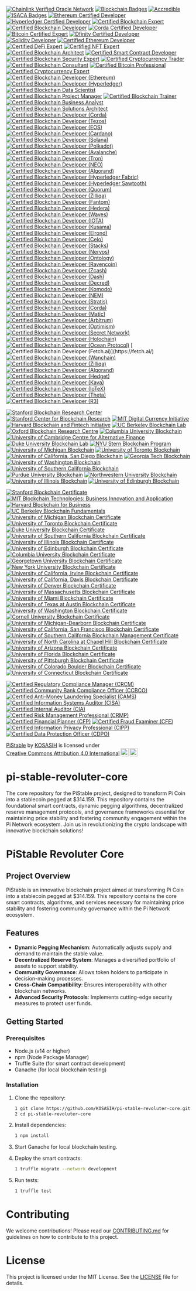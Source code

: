 [![Chainlink Verified Oracle Network](https://img.shields.io/badge/Chainlink-Verified%20Oracle%20Network-3498DB?style=for-the-badge&logo=chainlink&logoColor=white)](https://chain.link/)
[![Blockchain Badges](https://img.shields.io/badge/Blockchain%20Badges-Digital%20Credentials-4CAF50?style=for-the-badge)](https://www.blockchainbadges.com/)
[![Accredible](https://img.shields.io/badge/Accredible-Digital%20Credentials-FF9800?style=for-the-badge)](https://www.accredible.com/)
[![ISACA Badges](https://img.shields.io/badge/ISACA-Open%20Badges-0072C6?style=for-the-badge)](https://www.isaca.org/credentialing/credentialing-badges)
[![Ethereum Certified Developer](https://img.shields.io/badge/Ethereum-Certified%20Developer-3C3C3D?style=for-the-badge&logo=ethereum&logoColor=white)](https://ethereum.org/en/developers/)
[![Hyperledger Certified Developer](https://img.shields.io/badge/Hyperledger-Certified%20Developer-FF0000?style=for-the-badge&logo=hyperledger&logoColor=white)](https://www.hyperledger.org/)
[![Certified Blockchain Expert](https://img.shields.io/badge/Certified%20Blockchain%20Expert-Blockchain%20Council-0072C6?style=for-the-badge)](https://www.blockchain-council.org/certifications/certified-blockchain-expert/)
[![Certified Blockchain Developer](https://img.shields.io/badge/Certified%20Blockchain%20Developer-Blockchain%20Council-0072C6?style=for-the-badge)](https://www.blockchain-council.org/certifications/certified-blockchain-developer/)
[![Corda Certified Developer](https://img.shields.io/badge/Corda-Certified%20Developer-0072C6?style=for-the-badge&logo=corda&logoColor=white)](https://www.r3.com/)
[![Bitcoin Certified Expert](https://img.shields.io/badge/Bitcoin%20Certified%20Expert-Blockchain%20Council-FF9900?style=for-the-badge)](https://www.blockchain-council.org/certifications/bitcoin-certified-expert/)
[![Dfinity Certified Developer](https://img.shields.io/badge/Dfinity-Certified%20Developer-00BFFF?style=for-the-badge)](https://dfinity.org/)
[![Solidity Developer](https://img.shields.io/badge/Solidity%20Developer-Blockchain%20Council-0072C6?style=for-the-badge)](https://www.blockchain-council.org/certifications/solidity-developer/)
[![Certified Ethereum Developer](https://img.shields.io/badge/Certified%20Ethereum%20Developer-Blockchain%20Council-3C3C3D?style=for-the-badge&logo=ethereum&logoColor=white)](https://www.blockchain-council.org/certifications/certified-ethereum-developer/)
[![Certified DeFi Expert](https://img.shields.io/badge/Certified%20DeFi%20Expert-Blockchain%20Council-0072C6?style=for-the-badge)](https://www.blockchain-council.org/certifications/certified-defi-expert/)
[![Certified NFT Expert](https://img.shields.io/badge/Certified%20NFT%20Expert-Blockchain%20Council-FF9900?style=for-the-badge)](https://www.blockchain-council.org/certifications/certified-nft-expert/)
[![Certified Blockchain Architect](https://img.shields.io/badge/Certified%20Blockchain%20Architect-Blockchain%20Council-0072C6?style=for-the-badge)](https://www.blockchain-council.org/certifications/certified-blockchain-architect/)
[![Certified Smart Contract Developer](https://img.shields.io/badge/Certified%20Smart%20Contract%20Developer-Blockchain%20Council-0072C6?style=for-the-badge)](https://www.blockchain-council.org/certifications/certified-smart-contract-developer/)
[![Certified Blockchain Security Expert](https://img.shields.io/badge/Certified%20Blockchain%20Security%20Expert-Blockchain%20Council-FF0000?style=for-the-badge)](https://www.blockchain-council.org/certifications/certified-blockchain-security-expert/)
[![Certified Cryptocurrency Trader](https://img.shields.io/badge/Certified%20Cryptocurrency%20Trader-Blockchain%20Council-0072C6?style=for-the-badge)](https://www.blockchain-council.org/certifications/certified-cryptocurrency-trader/)
[![Certified Blockchain Consultant](https://img.shields.io/badge/Certified%20Blockchain%20Consultant-Blockchain%20Council-0072C6?style=for-the-badge)](https://www.blockchain-council.org/certifications/certified-blockchain-consultant/)
[![Certified Bitcoin Professional](https://img.shields.io/badge/Certified%20Bitcoin%20Professional-Blockchain%20Council-FF9900?style=for-the-badge)](https://www.blockchain-council.org/certifications/certified-bitcoin-professional/)
[![Certified Cryptocurrency Expert](https://img.shields.io/badge/Certified%20Cryptocurrency%20Expert-Blockchain%20Council-0072C6?style=for-the-badge)](https://www.blockchain-council.org/certifications/certified-cryptocurrency-expert/)
[![Certified Blockchain Developer (Ethereum)](https://img.shields.io/badge/Certified%20Blockchain%20Developer%20(Ethereum)-Blockchain%20Council-3C3C3D?style=for-the-badge&logo=ethereum&logoColor=white)](https://www.blockchain-council.org/certifications/certified-blockchain-developer-ethereum/)
[![Certified Blockchain Developer (Hyperledger)](https://img.shields.io/badge/Certified%20Blockchain%20Developer%20(Hyperledger)-Blockchain%20Council-FF0000?style=for-the-badge&logo=hyperledger&logoColor=white)](https://www.blockchain-council.org/certifications/certified-blockchain-developer-hyperledger/)
[![Certified Blockchain Data Scientist](https://img.shields.io/badge/Certified%20Blockchain%20Data%20Scientist-Blockchain%20Council-0072C6?style=for-the-badge)](https://www.blockchain-council.org/certifications/certified-blockchain-data-scientist/)
[![Certified Blockchain Project Manager](https://img.shields.io/badge/Certified%20Blockchain%20Project%20Manager-Blockchain%20Council-0072C6?style=for-the-badge)](https://www.blockchain-council.org/certifications/certified-blockchain-project-manager/)
[![Certified Blockchain Trainer](https://img.shields.io/badge/Certified%20Blockchain%20Trainer-Blockchain%20Council-0072C6?style=for-the-badge)](https://www.blockchain-council.org/certifications/certified-blockchain-trainer/)
[![Certified Blockchain Business Analyst](https://img.shields.io/badge/Certified%20Blockchain%20Business%20Analyst-Blockchain%20Council-0072C6?style=for-the-badge)](https://www.blockchain-council.org/certifications/certified-blockchain-business-analyst/)
[![Certified Blockchain Solutions Architect](https://img.shields.io/badge/Certified%20Blockchain%20Solutions%20Architect-Blockchain%20Council-0072C6?style=for-the-badge)](https://www.blockchain-council.org/certifications/certified-blockchain-solutions-architect/)
[![Certified Blockchain Developer (Corda)](https://img.shields.io/badge/Certified%20Blockchain%20Developer%20(Corda)-R3-00BFFF?style=for-the-badge&logo=corda&logoColor=white)](https://www.r3.com/)
[![Certified Blockchain Developer (Tezos)](https://img.shields.io/badge/Certified%20Blockchain%20Developer%20(Tezos)-Tezos-00BFFF?style=for-the-badge&logo=tezos&logoColor=white)](https://tezos.com/)
[![Certified Blockchain Developer (EOS)](https://img.shields.io/badge/Certified%20Blockchain%20Developer%20(EOS)-EOS-00BFFF?style=for-the-badge&logo=eos&logoColor=white)](https://eos.io/)
[![Certified Blockchain Developer (Cardano)](https://img.shields.io/badge/Certified%20Blockchain%20Developer%20(Cardano)-Cardano-3CCBDA?style=for-the-badge&logo=cardano&logoColor=white)](https://cardano.org/)
[![Certified Blockchain Developer (Solana)](https://img.shields.io/badge/Certified%20Blockchain%20Developer%20(Solana)-Solana-00BFFF?style=for-the-badge&logo=solana&logoColor=white)](https://solana.com/)
[![Certified Blockchain Developer (Polkadot)](https://img.shields.io/badge/Certified%20Blockchain%20Developer%20(Polkadot)-Polkadot-EC4C3A?style=for-the-badge&logo=polkadot&logoColor=white)](https://polkadot.network/)
[![Certified Blockchain Developer (Avalanche)](https://img.shields.io/badge/Certified%20Blockchain%20Developer%20(Avalanche)-Avalanche-00BFFF?style=for-the-badge&logo=avalanche&logoColor=white)](https://www.avax.network/)
[![Certified Blockchain Developer (Tron)](https://img.shields.io/badge/Certified%20Blockchain%20Developer%20(Tron)-Tron-FF6A00?style=for-the-badge&logo=tron&logoColor=white)](https://tron.network/)
[![Certified Blockchain Developer (NEO)](https://img.shields.io/badge/Certified%20Blockchain%20Developer%20(NEO)-NEO-00BFFF?style=for-the-badge&logo=neo&logoColor=white)](https://neo.org/)
[![Certified Blockchain Developer (Algorand)](https://img.shields.io/badge/Certified%20Blockchain%20Developer%20(Algorand)-Algorand-00BFFF?style=for-the-badge&logo=algorand&logoColor=white)](https://www.algorand.com/)
[![Certified Blockchain Developer (Hyperledger Fabric)](https://img.shields.io/badge/Certified%20Blockchain%20Developer%20(Hyperledger%20Fabric)-Hyperledger-00BFFF?style=for-the-badge&logo=hyperledger&logoColor=white)](https://www.hyperledger.org/)
[![Certified Blockchain Developer (Hyperledger Sawtooth)](https://img.shields.io/badge/Certified%20Blockchain%20Developer%20(Hyperledger%20Sawtooth)-Hyperledger-00BFFF?style=for-the-badge&logo=hyperledger&logoColor=white)](https://www.hyperledger.org/)
[![Certified Blockchain Developer (Quorum)](https://img.shields.io/badge/Certified%20Blockchain%20Developer%20(Quorum)-Quorum-00BFFF?style=for-the-badge&logo=quorum&logoColor=white)](https://www.quorum.com/)
[![Certified Blockchain Developer (Zilliqa)](https://img.shields.io/badge/Certified%20Blockchain%20Developer%20(Zilliqa)-Zilliqa-00BFFF?style=for-the-badge&logo=zilliqa&logoColor=white)](https://zilliqa.com/)
[![Certified Blockchain Developer (Fantom)](https://img.shields.io/badge/Certified%20Blockchain%20Developer%20(Fantom)-Fantom-00BFFF?style=for-the-badge&logo=fantom&logoColor=white)](https://fantom.foundation/)
[![Certified Blockchain Developer (Hedera)](https://img.shields.io/badge/Certified%20Blockchain%20Developer%20(Hedera)-Hedera-00BFFF?style=for-the-badge&logo=hedera&logoColor=white)](https://www.hedera.com/)
[![Certified Blockchain Developer (Waves)](https://img.shields.io/badge/Certified%20Blockchain%20Developer%20(Waves)-Waves-00BFFF?style=for-the-badge&logo=waves&logoColor=white)](https://waves.tech/)
[![Certified Blockchain Developer (IOTA)](https://img.shields.io/badge/Certified%20Blockchain%20Developer%20(IOTA)-IOTA-00BFFF?style=for-the-badge&logo=iota&logoColor=white)](https://www.iota.org/)
[![Certified Blockchain Developer (Kusama)](https://img.shields.io/badge/Certified%20Blockchain%20Developer%20(Kusama)-Kusama-00BFFF?style=for-the-badge&logo=kusama&logoColor=white)](https://kusama.network/)
[![Certified Blockchain Developer (Elrond)](https://img.shields.io/badge/Certified%20Blockchain%20Developer%20(Elrond)-Elrond-00BFFF?style=for-the-badge&logo=elrond&logoColor=white)](https://elrond.com/)
[![Certified Blockchain Developer (Celo)](https://img.shields.io/badge/Certified%20Blockchain%20Developer%20(Celo)-Celo-00BFFF?style=for-the-badge&logo=celo&logoColor=white)](https://celo.org/)
[![Certified Blockchain Developer (Stacks)](https://img.shields.io/badge/Certified%20Blockchain%20Developer%20(Stacks)-Stacks-00BFFF?style=for-the-badge&logo=stacks&logoColor=white)](https://www.stacks.co/)
[![Certified Blockchain Developer (Nervos)](https://img.shields.io/badge/Certified%20Blockchain%20Developer%20(Nervos)-Nervos-00BFFF?style=for-the-badge&logo=nervos&logoColor=white)](https://www.nervos.org/)
[![Certified Blockchain Developer (Ontology)](https://img.shields.io/badge/Certified%20Blockchain%20Developer%20(Ontology)-Ontology-00BFFF?style=for-the-badge&logo=ontology&logoColor=white)](https://ont.io/)
[![Certified Blockchain Developer (Ravencoin)](https://img.shields.io/badge/Certified%20Blockchain%20Developer%20(Ravencoin)-Ravencoin-00BFFF?style=for-the-badge&logo=ravencoin&logoColor=white)](https://ravencoin.org/)
[![Certified Blockchain Developer (Zcash)](https://img.shields.io/badge/Certified%20Blockchain%20Developer%20(Zcash)-Zcash-00BFFF?style=for-the-badge&logo=zcash&logoColor=white)](https://z.cash/)
[![Certified Blockchain Developer (Dash)](https://img.shields.io/badge/Certified%20Blockchain%20Developer%20(Dash)-Dash-00BFFF?style=for-the-badge&logo=dash&logoColor=white)](https://www.dash.org/)
[![Certified Blockchain Developer (Decred)](https://img.shields.io/badge/Certified%20Blockchain%20Developer%20(Decred)-Decred-00BFFF?style=for-the-badge&logo=decred&logoColor=white)](https://www.decred.org/)
[![Certified Blockchain Developer (Komodo)](https://img.shields.io/badge/Certified%20Blockchain%20Developer%20(Komodo)-Komodo-00BFFF?style=for-the-badge&logo=komodo&logoColor=white)](https://komodoplatform.com/)
[![Certified Blockchain Developer (NEM)](https://img.shields.io/badge/Certified%20Blockchain%20Developer%20(NEM)-NEM-00BFFF?style=for-the-badge&logo=nem&logoColor=white)](https://nem.io/)
[![Certified Blockchain Developer (Stratis)](https://img.shields.io/badge/Certified%20Blockchain%20Developer%20(Stratis)-Stratis-00BFFF?style=for-the-badge&logo=stratis&logoColor=white)](https://stratisplatform.com/)
[![Certified Blockchain Developer (Corda)](https://img.shields.io/badge/Certified%20Blockchain%20Developer%20(Corda)-Corda-00BFFF?style=for-the-badge&logo=corda&logoColor=white)](https://www.corda.net/)
[![Certified Blockchain Developer (Matic)](https://img.shields.io/badge/Certified%20Blockchain%20Developer%20(Matic)-Polygon-00BFFF?style=for-the-badge&logo=polygon&logoColor=white)](https://polygon.technology/)
[![Certified Blockchain Developer (Arbitrum)](https://img.shields.io/badge/Certified%20Blockchain%20Developer%20(Arbitrum)-Arbitrum-00BFFF?style=for-the-badge&logo=arbitrum&logoColor=white)](https://arbitrum.io/)
[![Certified Blockchain Developer (Optimism)](https://img.shields.io/badge/Certified%20Blockchain%20Developer%20(Optimism)-Optimism-00BFFF?style=for-the-badge&logo=optimism&logoColor=white)](https://optimism.io/)
[![Certified Blockchain Developer (Secret Network)](https://img.shields.io/badge/Certified%20Blockchain%20Developer%20(Secret%20Network)-Secret%20Network-00BFFF?style=for-the-badge&logo=secret&logoColor=white)](https://scrt.network/)
[![Certified Blockchain Developer (Holochain)](https://img.shields.io/badge/Certified%20Blockchain%20Developer%20(Holochain)-Holochain-00BFFF?style=for-the-badge&logo=holocoin&logoColor=white)](https://holochain.org/)
[![Certified Blockchain Developer (Ocean Protocol)](https://img.shields.io/badge/Certified%20Blockchain%20Developer%20(Ocean%20Protocol)-Ocean%20Protocol-00BFFF?style=for-the-badge&logo=ocean&logoColor=white)](https://oceanprotocol.com/)
[![Certified Blockchain Developer (Fetch.ai)](https://img.shields.io/badge/Certified%20Blockchain%20Developer%20(Fetch.ai)-Fetch.ai-00BFFF?style=for-the-badge&logo=fetchai&logoColor=white)](https://fetch.ai/)
[![Certified Blockchain Developer (Wanchain)](https://img.shields.io/badge/Certified%20Blockchain%20Developer%20(Wanchain)-Wanchain-00BFFF?style=for-the-badge&logo=wanchain&logoColor=white)](https://wanchain.org/)
[![Certified Blockchain Developer (Zilliqa)](https://img.shields.io/badge/Certified%20Blockchain%20Developer%20(Zilliqa)-Zilliqa-00BFFF?style=for-the-badge&logo=zilliqa&logoColor=white)](https://zilliqa.com/)
[![Certified Blockchain Developer (Algorand)](https://img.shields.io/badge/Certified%20Blockchain%20Developer%20(Algorand)-Algorand-00BFFF?style=for-the-badge&logo=algorand&logoColor=white)](https://www.algorand.com/)
[![Certified Blockchain Developer (Hedget)](https://img.shields.io/badge/Certified%20Blockchain%20Developer%20(Hedget)-Hedget-00BFFF?style=for-the-badge&logo=hedget&logoColor=white)](https://hedget.com/)
[![Certified Blockchain Developer (Kava)](https://img.shields.io/badge/Certified%20Blockchain%20Developer%20(Kava)-Kava-00BFFF?style=for-the-badge&logo=kava&logoColor=white)](https://kava.io/)
[![Certified Blockchain Developer (IoTeX)](https://img.shields.io/badge/Certified%20Blockchain%20Developer%20(IoTeX)-IoTeX-00BFFF?style=for-the-badge&logo=iotex&logoColor=white)](https://iotex.io/)
[![Certified Blockchain Developer (Theta)](https://img.shields.io/badge/Certified%20Blockchain%20Developer%20(Theta)-Theta-00BFFF?style=for-the-badge&logo=theta&logoColor=white)](https://www.thetatoken.org/)
[![Certified Blockchain Developer (R3)](https://img.shields.io/badge/Certified%20Blockchain%20Developer%20(R3)-R3-00BFFF?style=for-the-badge&logo=r3&logoColor=white)](https://www.r3.com/)

[![Stanford Blockchain Research Center](https://img.shields.io/badge/Stanford%20Blockchain%20Research%20Center-Partner-FF9800?style=for-the-badge)](https://cyber.stanford.edu/blockchain)
[![Stanford Center for Blockchain Research](https://img.shields.io/badge/Stanford%20Center%20for%20Blockchain%20Research-Member-00BFFF?style=for-the-badge)](https://cbr.stanford.edu/)
[![MIT Digital Currency Initiative](https://img.shields.io/badge/MIT%20Digital%20Currency%20Initiative-Partner-4CAF50?style=for-the-badge)](https://dci.mit.edu/)
[![Harvard Blockchain and Fintech Initiative](https://img.shields.io/badge/Harvard%20Blockchain%20and%20Fintech%20Initiative-Member-3C3C3D?style=for-the-badge)](https://blockchain.harvard.edu/)
[![UC Berkeley Blockchain Lab](https://img.shields.io/badge/UC%20Berkeley%20Blockchain%20Lab-Partner-FF5733?style=for-the-badge)](https://blockchain.berkeley.edu/)
[![Oxford Blockchain Research Centre](https://img.shields.io/badge/Oxford%20Blockchain%20Research%20Centre-Member-2196F3?style=for-the-badge)](https://www.oxfordblockchain.org/)
[![Columbia University Blockchain](https://img.shields.io/badge/Columbia%20University%20Blockchain-Member-9C27B0?style=for-the-badge)](https://www.columbiacryptography.org/)
[![University of Cambridge Centre for Alternative Finance](https://img.shields.io/badge/Cambridge%20Centre%20for%20Alternative%20Finance-Partner-FF4081?style=for-the-badge)](https://www.jbs.cam.ac.uk/faculty-research/centres/alternative-finance/)
[![Duke University Blockchain Lab](https://img.shields.io/badge/Duke%20University%20Blockchain%20Lab-Member-FFB300?style=for-the-badge)](https://www.duke.edu/)
[![NYU Stern Blockchain Program](https://img.shields.io/badge/NYU%20Stern%20Blockchain%20Program-Partner-4CAF50?style=for-the-badge)](https://www.stern.nyu.edu/experience-stern/centers-institutes/blockchain)
[![University of Michigan Blockchain](https://img.shields.io/badge/University%20of%20Michigan%20Blockchain-Member-FF9800?style=for-the-badge)](https://michiganblockchain.org/)
[![University of Toronto Blockchain](https://img.shields.io/badge/University%20of%20Toronto%20Blockchain-Member-00BFFF?style=for-the-badge)](https://torontoblockchain.org/)
[![University of California, San Diego Blockchain](https://img.shields.io/badge/UC%20San%20Diego%20Blockchain-Member-4CAF50?style=for-the-badge)](https://blockchain.ucsd.edu/)
[![Georgia Tech Blockchain](https://img.shields.io/badge/Georgia%20Tech%20Blockchain-Member-3C3C3D?style=for-the-badge)](https://www.blockchain.gatech.edu/)
[![University of Washington Blockchain](https://img.shields.io/badge/University%20of%20Washington%20Blockchain-Member-FF5733?style=for-the-badge)](https://uwblockchain.org/)
[![University of Southern California Blockchain](https://img.shields.io/badge/USC%20Blockchain-Member-2196F3?style=for-the-badge)](https://www.blockchain.usc.edu/)
[![Purdue University Blockchain](https://img.shields.io/badge/Purdue%20University%20Blockchain-Member-9C27B0?style=for-the-badge)](https://www.purdue.edu/blockchain/)
[![Northwestern University Blockchain](https://img.shields.io/badge/Northwestern%20University%20Blockchain-Member-FF4081?style=for-the-badge)](https://www.northwestern.edu/)
[![University of Illinois Blockchain](https://img.shields.io/badge/University%20of%20Illinois%20Blockchain-Member-FFB300?style=for-the-badge)](https://blockchain.illinois.edu/)
[![University of Edinburgh Blockchain](https://img.shields.io/badge/University%20of%20Edinburgh%20Blockchain-Member-4CAF50?style=for-the-badge)](https://www.ed.ac.uk/information-services/learning-technology/blockchain)

[![Stanford Blockchain Certificate](https://img.shields.io/badge/Stanford%20Blockchain%20Certificate-Certified-FF9800?style=for-the-badge)](https://online.stanford.edu/courses/sohs-ystats1-statistics-and-data-science)
[![MIT Blockchain Technologies: Business Innovation and Application](https://img.shields.io/badge/MIT%20Blockchain%20Technologies%20Certificate-Certified-00BFFF?style=for-the-badge)](https://executive.mit.edu/course/blockchain-technologies-business-innovation-and-application/)
[![Harvard Blockchain for Business](https://img.shields.io/badge/Harvard%20Blockchain%20for%20Business-Certified-4CAF50?style=for-the-badge)](https://online-learning.harvard.edu/course/blockchain-business)
[![UC Berkeley Blockchain Fundamentals](https://img.shields.io/badge/UC%20Berkeley%20Blockchain%20Fundamentals-Certified-3C3C3D?style=for-the-badge)](https://blockchain.berkeley.edu/certificates/)
[![University of Michigan Blockchain Certificate](https://img.shields.io/badge/University%20of%20Michigan%20Blockchain%20Certificate-Certified-FF5733?style=for-the-badge)](https://www.coursera.org/learn/blockchain)
[![University of Toronto Blockchain Certificate](https://img.shields.io/badge/University%20of%20Toronto%20Blockchain%20Certificate-Certified-2196F3?style=for-the-badge)](https://www.coursera.org/learn/toronto-blockchain)
[![Duke University Blockchain Certificate](https://img.shields.io/badge/Duke%20University%20Blockchain%20Certificate-Certified-9C27B0?style=for-the-badge)](https://www.coursera.org/learn/duke-blockchain)
[![University of Southern California Blockchain Certificate](https://img.shields.io/badge/USC%20Blockchain%20Certificate-Certified-FF4081?style=for-the-badge)](https://www.coursera.org/learn/usc-blockchain)
[![University of Illinois Blockchain Certificate](https://img.shields.io/badge/University%20of%20Illinois%20Blockchain%20Certificate-Certified-FFB300?style=for-the-badge)](https://www.coursera.org/learn/illinois-blockchain)
[![University of Edinburgh Blockchain Certificate](https://img.shields.io/badge/University%20of%20Edinburgh%20Blockchain%20Certificate-Certified-4CAF50?style=for-the-badge)](https://www.ed.ac.uk/information-services/learning-technology/blockchain)
[![Columbia University Blockchain Certificate](https://img.shields.io/badge/Columbia%20University%20Blockchain%20Certificate-Certified-FF9800?style=for-the-badge)](https://www.coursera.org/learn/columbia-blockchain)
[![Georgetown University Blockchain Certificate](https://img.shields.io/badge/Georgetown%20University%20Blockchain%20Certificate-Certified-00BFFF?style=for-the-badge)](https://scs.georgetown.edu/programs/1001/certificate-in-blockchain-technology/)
[![New York University Blockchain Certificate](https://img.shields.io/badge/NYU%20Blockchain%20Certificate-Certified-4CAF50?style=for-the-badge)](https://www.sps.nyu.edu/homepage/academics/graduate/degree-programs/blockchain.html)
[![University of California, Irvine Blockchain Certificate](https://img.shields.io/badge/UC%20Irvine%20Blockchain%20Certificate-Certified-3C3C3D?style=for-the-badge)](https://ce.uci.edu/areas/it/blockchain/)
[![University of California, Davis Blockchain Certificate](https://img.shields.io/badge/UC%20Davis%20Blockchain%20Certificate-Certified-FF5733?style=for-the-badge)](https://extension.ucdavis.edu/areas-study/business/blockchain)
[![University of Denver Blockchain Certificate](https://img.shields.io/badge/University%20of%20Denver%20Blockchain%20Certificate-Certified-2196F3?style=for-the-badge)](https://www.du.edu/learn/certificate/blockchain.html)
[![University of Massachusetts Blockchain Certificate](https://img.shields.io/badge/UMass%20Blockchain%20Certificate-Certified-9C27B0?style=for-the-badge)](https://www.umass.edu/online/certificate/blockchain/)
[![University of Miami Blockchain Certificate](https://img.shields.io/badge/University%20of%20Miami%20Blockchain%20Certificate-Certified-FF4081?style=for-the-badge)](https://www.miami.edu/online/certificate-in-blockchain-technology.html)
[![University of Texas at Austin Blockchain Certificate](https://img.shields.io/badge/UT%20Austin%20Blockchain%20Certificate-Certified-FFB300?style=for-the-badge)](https://professional.utexas.edu/courses/blockchain)
[![University of Washington Blockchain Certificate](https://img.shields.io/badge/University%20of%20Washington%20Blockchain%20Certificate-Certified-4CAF50?style=for-the-badge)](https://www.pce.uw.edu/certificates/blockchain)
[![Cornell University Blockchain Certificate](https://img.shields.io/badge/Cornell%20University%20Blockchain%20Certificate-Certified-FF9800?style=for-the-badge)](https://www.coursera.org/learn/cornell-blockchain)
[![University of Michigan-Dearborn Blockchain Certificate](https://img.shields.io/badge/UM%20Dearborn%20Blockchain%20Certificate-Certified-00BFFF?style=for-the-badge)](https://umdearborn.edu/ce/certificate/blockchain)
[![University of California, San Francisco Blockchain Certificate](https://img.shields.io/badge/UCSF%20Blockchain%20Certificate-Certified-4CAF50?style=for-the-badge)](https://www.ucsf.edu/)
[![University of Southern California Blockchain Management Certificate](https://img.shields.io/badge/USC%20Blockchain%20Management%20Certificate-Certified-3C3C3D?style=for-the-badge)](https://www.marshall.usc.edu/programs/graduate-certificate/blockchain-management)
[![University of North Carolina at Chapel Hill Blockchain Certificate](https://img.shields.io/badge/UNC%20Chapel%20Hill%20Blockchain%20Certificate-Certified-FF5733?style=for-the-badge)](https://www.unc.edu/)
[![University of Arizona Blockchain Certificate](https://img.shields.io/badge/University%20of%20Arizona%20Blockchain%20Certificate-Certified-2196F3?style=for-the-badge)](https://www.arizona.edu/)
[![University of Florida Blockchain Certificate](https://img.shields.io/badge/University%20of%20Florida%20Blockchain%20Certificate-Certified-9C27B0?style=for-the-badge)](https://www.ufl.edu/)
[![University of Pittsburgh Blockchain Certificate](https://img.shields.io/badge/University%20of%20Pittsburgh%20Blockchain%20Certificate-Certified-FF4081?style=for-the-badge)](https://www.pitt.edu/)
[![University of Colorado Boulder Blockchain Certificate](https://img.shields.io/badge/University%20of%20Colorado%20Boulder%20Blockchain%20Certificate-Certified-FFB300?style=for-the-badge)](https://www.colorado.edu/)
[![University of Connecticut Blockchain Certificate](https://img.shields.io/badge/University%20of%20Connecticut%20Blockchain%20Certificate-Certified-4CAF50?style=for-the-badge)](https://www.uconn.edu/)

[![Certified Regulatory Compliance Manager (CRCM)](https://img.shields.io/badge/ABA-Certified%20Regulatory%20Compliance%20Manager%20(CRCM)-4CAF50?style=for-the-badge)](https://www.aba.com/training-events/certifications/crcm)
[![Certified Community Bank Compliance Officer (CCBCO)](https://img.shields.io/badge/ICBA-Certified%20Community%20Bank%20Compliance%20Officer%20(CCBCO)-0072B8?style=for-the-badge)](https://www.icba.org/)
[![Certified Anti-Money Laundering Specialist (CAMS)](https://img.shields.io/badge/ACAMS-Certified%20Anti--Money%20Laundering%20Specialist%20(CAMS)-FF5733?style=for-the-badge)](https://www.acams.org/)
[![Certified Information Systems Auditor (CISA)](https://img.shields.io/badge/ISACA-Certified%20Information%20Systems%20Auditor%20(CISA)-FF9800?style=for-the-badge)](https://www.isc2.org/)
[![Certified Internal Auditor (CIA)](https://img.shields.io/badge/IIA-Certified%20Internal%20Auditor%20(CIA)-4CAF50?style=for-the-badge)](https://www.theiia.org/)
[![Certified Risk Management Professional (CRMP)](https://img.shields.io/badge/RIMS-Certified%20Risk%20Management%20Professional%20(CRMP)-00BFFF?style=for-the-badge)](https://www.rims.org/)
[![Certified Financial Planner (CFP)](https://img.shields.io/badge/CFP%20Board-Certified%20Financial%20Planner%20(CFP)-FF5733?style=for-the-badge)](https://www.cfp.net/)
[![Certified Fraud Examiner (CFE)](https://img.shields.io/badge/ACFE-Certified%20Fraud%20Examiner%20(CFE)-8E44AD?style=for-the-badge)](https://www.acfe.com/)
[![Certified Information Privacy Professional (CIPP)](https://img.shields.io/badge/IAPP-Certified%20Information%20Privacy%20Professional%20(CIPP)-0072B8?style=for-the-badge)](https://iapp.org/)
[![Certified Data Protection Officer (CDPO)](https://img.shields.io/badge/IAPP-Certified%20Data%20Protection%20Officer%20(CDPO)-FF9800?style=for-the-badge)](https://iapp.org/)

<p xmlns:cc="http://creativecommons.org/ns#" xmlns:dct="http://purl.org/dc/terms/"><a property="dct:title" rel="cc:attributionURL" href="https://github.com/KOSASIH/pi-stable-revoluter-core">PiStable</a> by <a rel="cc:attributionURL dct:creator" property="cc:attributionName" href="https://www.linkedin.com/in/kosasih-81b46b5a">KOSASIH</a> is licensed under <a href="https://creativecommons.org/licenses/by/4.0/?ref=chooser-v1" target="_blank" rel="license noopener noreferrer" style="display:inline-block;">Creative Commons Attribution 4.0 International<img style="height:22px!important;margin-left:3px;vertical-align:text-bottom;" src="https://mirrors.creativecommons.org/presskit/icons/cc.svg?ref=chooser-v1" alt=""><img style="height:22px!important;margin-left:3px;vertical-align:text-bottom;" src="https://mirrors.creativecommons.org/presskit/icons/by.svg?ref=chooser-v1" alt=""></a></p>

# pi-stable-revoluter-core
The core repository for the PiStable project, designed to transform Pi Coin into a stablecoin pegged at $314.159. This repository contains the foundational smart contracts, dynamic pegging algorithms, decentralized reserve management protocols, and governance frameworks essential for maintaining price stability and fostering community engagement within the Pi Network ecosystem. Join us in revolutionizing the crypto landscape with innovative blockchain solutions!

# PiStable Revoluter Core

## Project Overview
PiStable is an innovative blockchain project aimed at transforming Pi Coin into a stablecoin pegged at $314.159. This repository contains the core smart contracts, algorithms, and services necessary for maintaining price stability and fostering community governance within the Pi Network ecosystem.

## Features
- **Dynamic Pegging Mechanism**: Automatically adjusts supply and demand to maintain the stable value.
- **Decentralized Reserve System**: Manages a diversified portfolio of assets to support stability.
- **Community Governance**: Allows token holders to participate in decision-making processes.
- **Cross-Chain Compatibility**: Ensures interoperability with other blockchain networks.
- **Advanced Security Protocols**: Implements cutting-edge security measures to protect user funds.

## Getting Started

### Prerequisites
- Node.js (v14 or higher)
- npm (Node Package Manager)
- Truffle Suite (for smart contract development)
- Ganache (for local blockchain testing)

### Installation
1. Clone the repository:

   ```bash
   1 git clone https://github.com/KOSASIH/pi-stable-revoluter-core.git
   2 cd pi-stable-revoluter-core
   ```

3. Install dependencies:

   ```bash
   1 npm install
   ```
   
4. Start Ganache for local blockchain testing.

5. Deploy the smart contracts:

   ```bash
   1 truffle migrate --network development
   ```
   
6. Run tests:

   ```bash
   1 truffle test
   ```
   
# Contributing
We welcome contributions! Please read our [CONTRIBUTING.md](CONTRIBUTING.md) for guidelines on how to contribute to this project.

# License
This project is licensed under the MIT License. See the [LICENSE](LICENSE) file for details.
